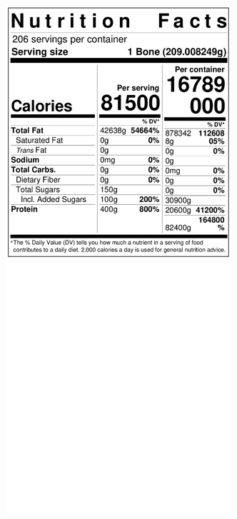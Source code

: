 ![nutrition label me :)](./light-3.png#gh-light-mode-only)
![nutrition label me :)](./dark-3.png#gh-dark-mode-only)
